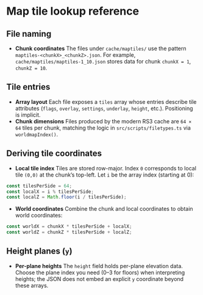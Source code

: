 # Map tile lookup reference

## File naming
- **Chunk coordinates** The files under `cache/maptiles/` use the pattern `maptiles-<chunkX>_<chunkZ>.json`. For example, `cache/maptiles/maptiles-1_10.json` stores data for chunk `chunkX = 1`, `chunkZ = 10`.

## Tile entries
- **Array layout** Each file exposes a `tiles` array whose entries describe tile attributes (`flags`, `overlay`, `settings`, `underlay`, `height`, etc.). Positioning is implicit.
- **Chunk dimensions** Files produced by the modern RS3 cache are `64 × 64` tiles per chunk, matching the logic in `src/scripts/filetypes.ts` via `worldmapIndex()`.

## Deriving tile coordinates
- **Local tile index** Tiles are stored row-major. Index `0` corresponds to local tile `(0,0)` at the chunk’s top-left. Let `i` be the array index (starting at 0):
```ts
const tilesPerSide = 64;
const localX = i % tilesPerSide;
const localZ = Math.floor(i / tilesPerSide);
```
- **World coordinates** Combine the chunk and local coordinates to obtain world coordinates:
```ts
const worldX = chunkX * tilesPerSide + localX;
const worldZ = chunkZ * tilesPerSide + localZ;
```

## Height planes (`y`)
- **Per-plane heights** The `height` field holds per-plane elevation data. Choose the plane index you need (0–3 for floors) when interpreting heights; the JSON does not embed an explicit `y` coordinate beyond these arrays.
